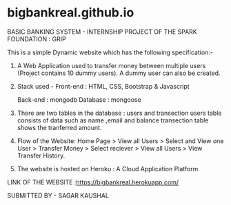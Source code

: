 # bigbankreal.github.io

BASIC BANKING SYSTEM - INTERNSHIP PROJECT OF THE SPARK FOUNDATION : GRIP

This is a simple Dynamic website which has the following specification:-

1. A Web Application used to transfer money between multiple users (Project contains 10 dummy users). A dummy user can also be created.

2. Stack used - Front-end : HTML, CSS, Bootstrap & Javascript 

   Back-end : mongodb Database : mongoose

3. There are two tables in the database : users and transection 
   users table consists of data such as name ,email and balance 
   transection table shows the tranferred amount.

5. Flow of the Website: Home Page > View all Users > Select and View one User > Transfer Money > Select reciever > View all Users > View Transfer History.

6. The website is hosted on Heroku : A Cloud Application Platform 

LINK OF THE WEBSITE :https://bigbankreal.herokuapp.com/

SUBMITTED BY - SAGAR KAUSHAL
